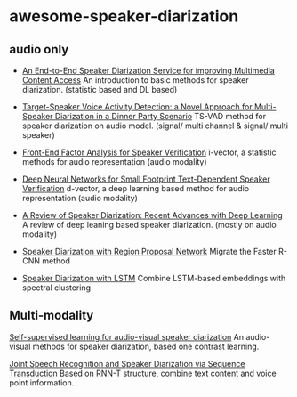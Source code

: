 # awesome-speaker-diarization
## audio only
- [An End-to-End Speaker Diarization Service for improving Multimedia Content Access](https://nem-initiative.org/wp-content/uploads/2020/07/1-4-an_end_to_end_speaker_diarization_service_for_improving_multimedia_content_access.pdf)
An introduction to basic methods for speaker diarization. (statistic based and DL based)

- [Target-Speaker Voice Activity Detection: a Novel Approach for Multi-Speaker Diarization in a Dinner Party Scenario](https://arxiv.org/abs/2005.07272)
TS-VAD method for speaker diarization on audio model. (signal/ multi channel & signal/ multi speaker)

- [Front-End Factor Analysis for Speaker Verification](https://ieeexplore.ieee.org/abstract/document/5545402/)
i-vector, a statistic methods for audio representation (audio modality)

- [Deep Neural Networks for Small Footprint Text-Dependent Speaker Verification](https://ieeexplore.ieee.org/abstract/document/6854363)
d-vector, a deep learning based method for audio representation (audio modality)

- [A Review of Speaker Diarization: Recent Advances with Deep Learning](https://arxiv.org/abs/2101.09624)
A review of deep leaning based speaker diarization. (mostly on audio modality)

- [Speaker Diarization with Region Proposal Network](https://arxiv.org/abs/2002.06220)
Migrate the Faster R-CNN method


- [Speaker Diarization with LSTM](https://arxiv.org/abs/1710.10468) 
Combine LSTM-based embeddings with spectral clustering


## Multi-modality
[Self-supervised learning for audio-visual speaker diarization](https://ieeexplore.ieee.org/abstract/document/9054376)
An audio-visual methods for speaker diarization, based one contrast learning.

[Joint Speech Recognition and Speaker Diarization via Sequence Transduction](https://arxiv.org/abs/1907.05337)
Based on RNN-T structure, combine text content and voice point information.


 
